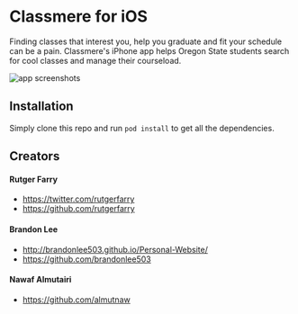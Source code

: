 # Classmere for iOS

Finding classes that interest you, help you graduate and fit your schedule can be a pain. Classmere's iPhone app helps Oregon State students search for cool classes and manage their courseload. 

![app screenshots](https://raw.githubusercontent.com/classmere/app/master/screenshots.png)

## Installation

Simply clone this repo and run ```pod install``` to get all the dependencies.

## Creators
#### Rutger Farry
- https://twitter.com/rutgerfarry
- https://github.com/rutgerfarry

#### Brandon Lee
- http://brandonlee503.github.io/Personal-Website/
- https://github.com/brandonlee503

#### Nawaf Almutairi
- https://github.com/almutnaw

